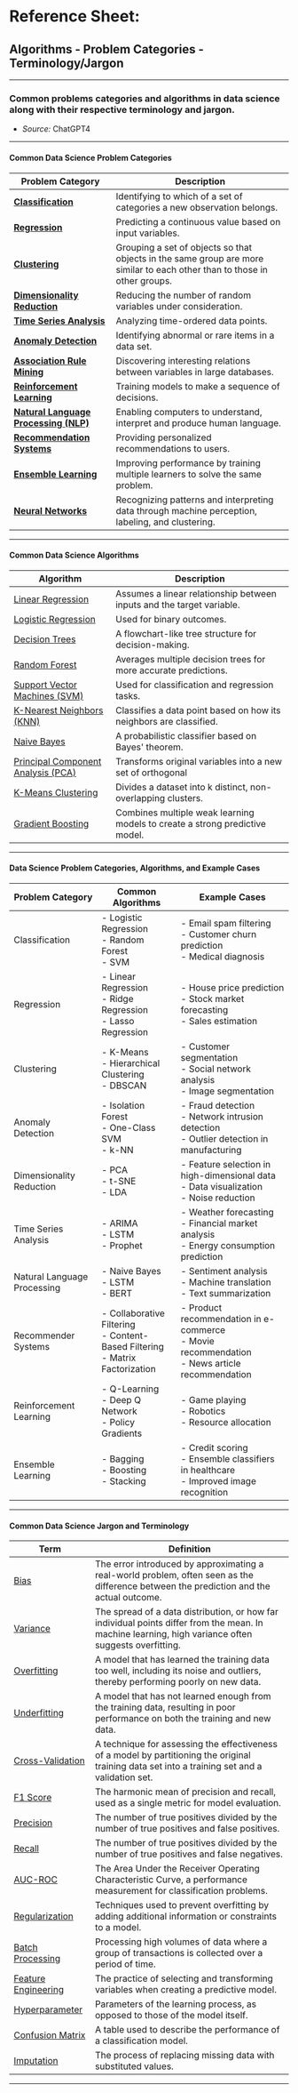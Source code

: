 # Reference Sheet:
## Algorithms - Problem Categories - Terminology/Jargon
---
### Common problems categories and algorithms in data science along with their respective terminology and jargon.

- *Source:* ChatGPT4

---

#### Common Data Science Problem Categories
| Problem Category | Description |
|------------------|-------------|
| [**Classification**](https://en.wikipedia.org/wiki/Statistical_classification) | Identifying to which of a set of categories a new observation belongs. |
| [**Regression**](https://en.wikipedia.org/wiki/Regression_analysis) | Predicting a continuous value based on input variables. |
| [**Clustering**](https://en.wikipedia.org/wiki/Cluster_analysis) | Grouping a set of objects so that objects in the same group are more similar to each other than to those in other groups. |
| [**Dimensionality Reduction**](https://en.wikipedia.org/wiki/Dimensionality_reduction) | Reducing the number of random variables under consideration. |
| [**Time Series Analysis**](https://en.wikipedia.org/wiki/Time_series) | Analyzing time-ordered data points. |
| [**Anomaly Detection**](https://en.wikipedia.org/wiki/Anomaly_detection) | Identifying abnormal or rare items in a data set. |
| [**Association Rule Mining**](https://en.wikipedia.org/wiki/Association_rule_learning) | Discovering interesting relations between variables in large databases. |
| [**Reinforcement Learning**](https://en.wikipedia.org/wiki/Reinforcement_learning) | Training models to make a sequence of decisions. |
| [**Natural Language Processing (NLP)**](https://en.wikipedia.org/wiki/Natural_language_processing) | Enabling computers to understand, interpret and produce human language. |
| [**Recommendation Systems**](https://en.wikipedia.org/wiki/Recommender_system) | Providing personalized recommendations to users.|
| [**Ensemble Learning**](https://www.sciencedirect.com/science/article/pii/S1877050918312463) | Improving performance by training multiple learners to solve the same problem.|
| [**Neural Networks**](https://en.wikipedia.org/wiki/Artificial_neural_network) | Recognizing patterns and interpreting data through machine perception, labeling, and clustering.|

--- 

#### Common Data Science Algorithms
| Algorithm | Description |
|-----------|-------------|
| [Linear Regression](https://en.wikipedia.org/wiki/Linear_regression) | Assumes a linear relationship between inputs and the target variable. |
| [Logistic Regression](https://en.wikipedia.org/wiki/Logistic_regression) | Used for binary outcomes. |
| [Decision Trees](https://en.wikipedia.org/wiki/Decision_tree) | A flowchart-like tree structure for decision-making. |
| [Random Forest](https://en.wikipedia.org/wiki/Random_forest) | Averages multiple decision trees for more accurate predictions. |
| [Support Vector Machines (SVM)](https://en.wikipedia.org/wiki/Support_vector_machine) | Used for classification and regression tasks. |
| [K-Nearest Neighbors (KNN)](https://en.wikipedia.org/wiki/K-nearest_neighbors_algorithm) | Classifies a data point based on how its neighbors are classified. |
| [Naive Bayes](https://en.wikipedia.org/wiki/Naive_Bayes_classifier) | A probabilistic classifier based on Bayes' theorem. |
| [Principal Component Analysis (PCA)](https://en.wikipedia.org/wiki/Principal_component_analysis) | Transforms original variables into a new set of orthogonal | variables. |
| [K-Means Clustering](https://en.wikipedia.org/wiki/K-means_clustering) | Divides a dataset into k distinct, non-overlapping clusters. |
| [Gradient Boosting](https://en.wikipedia.org/wiki/Gradient_boosting) | Combines multiple weak learning models to create a strong predictive model. |

---

#### Data Science Problem Categories, Algorithms, and Example Cases

| Problem Category | Common Algorithms | Example Cases |
|------------------|-------------------|---------------|
| Classification   | - Logistic Regression<br>- Random Forest<br>- SVM | - Email spam filtering<br>- Customer churn prediction<br>- Medical diagnosis |
| Regression       | - Linear Regression<br>- Ridge Regression<br>- Lasso Regression | - House price prediction<br>- Stock market forecasting<br>- Sales estimation |
| Clustering       | - K-Means<br>- Hierarchical Clustering<br>- DBSCAN | - Customer segmentation<br>- Social network analysis<br>- Image segmentation |
| Anomaly Detection| - Isolation Forest<br>- One-Class SVM<br>- k-NN | - Fraud detection<br>- Network intrusion detection<br>- Outlier detection in manufacturing |
| Dimensionality Reduction | - PCA<br>- t-SNE<br>- LDA | - Feature selection in high-dimensional data<br>- Data visualization<br>- Noise reduction |
| Time Series Analysis | - ARIMA<br>- LSTM<br>- Prophet | - Weather forecasting<br>- Financial market analysis<br>- Energy consumption prediction |
| Natural Language Processing | - Naive Bayes<br>- LSTM<br>- BERT | - Sentiment analysis<br>- Machine translation<br>- Text summarization |
| Recommender Systems | - Collaborative Filtering<br>- Content-Based Filtering<br>- Matrix Factorization | - Product recommendation in e-commerce<br>- Movie recommendation<br>- News article recommendation |
| Reinforcement Learning | - Q-Learning<br>- Deep Q Network<br>- Policy Gradients | - Game playing<br>- Robotics<br>- Resource allocation |
| Ensemble Learning | - Bagging<br>- Boosting<br>- Stacking | - Credit scoring<br>- Ensemble classifiers in healthcare<br>- Improved image recognition |

---

#### Common Data Science Jargon and Terminology

| Term | Definition |
|------|------------|
| [Bias](https://en.wikipedia.org/wiki/Bias_(statistics)) | The error introduced by approximating a real-world problem, often seen as the difference between the prediction and the actual outcome. |
| [Variance](https://en.wikipedia.org/wiki/Variance) | The spread of a data distribution, or how far individual points differ from the mean. In machine learning, high variance often suggests overfitting. |
| [Overfitting](https://en.wikipedia.org/wiki/Overfitting) | A model that has learned the training data too well, including its noise and outliers, thereby performing poorly on new data. |
| [Underfitting](https://en.wikipedia.org/wiki/Underfitting) | A model that has not learned enough from the training data, resulting in poor performance on both the training and new data. |
| [Cross-Validation](https://en.wikipedia.org/wiki/Cross-validation_(statistics)) | A technique for assessing the effectiveness of a model by partitioning the original training data set into a training set and a validation set. |
| [F1 Score](https://en.wikipedia.org/wiki/F1_score) | The harmonic mean of precision and recall, used as a single metric for model evaluation. |
| [Precision](https://en.wikipedia.org/wiki/Precision_and_recall) | The number of true positives divided by the number of true positives and false positives. |
| [Recall](https://en.wikipedia.org/wiki/Precision_and_recall) | The number of true positives divided by the number of true positives and false negatives. |
| [AUC-ROC](https://en.wikipedia.org/wiki/Receiver_operating_characteristic#Area_under_the_curve) | The Area Under the Receiver Operating Characteristic Curve, a performance measurement for classification problems. |
| [Regularization](https://en.wikipedia.org/wiki/Regularization_(mathematics)) | Techniques used to prevent overfitting by adding additional information or constraints to a model. |
| [Batch Processing](https://en.wikipedia.org/wiki/Batch_processing) | Processing high volumes of data where a group of transactions is collected over a period of time. |
| [Feature Engineering](https://en.wikipedia.org/wiki/Feature_engineering) | The practice of selecting and transforming variables when creating a predictive model. |
| [Hyperparameter](https://en.wikipedia.org/wiki/Hyperparameter_(machine_learning)) | Parameters of the learning process, as opposed to those of the model itself. |
| [Confusion Matrix](https://en.wikipedia.org/wiki/Confusion_matrix) | A table used to describe the performance of a classification model. |
| [Imputation](https://en.wikipedia.org/wiki/Imputation_(statistics)) | The process of replacing missing data with substituted values. |

---